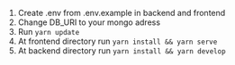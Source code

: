 1. Create .env from .env.example in backend and frontend
2. Change DB_URI to your mongo adress
4. Run ```yarn update```
5. At frontend directory run ```yarn install && yarn serve```
6. At backend directory run ```yarn install && yarn develop```